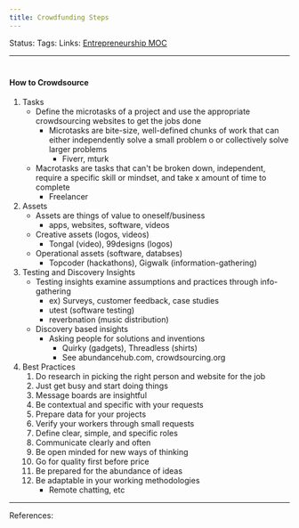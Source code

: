 ```yaml
---
title: Crowdfunding Steps
---
```

Status:
Tags:
Links: [Entrepreneurship MOC](out/entrepreneurship-moc.md)
___
# 
#### How to Crowdsource
1. Tasks
	- Define the microtasks of a project and use the appropriate crowdsourcing websites to get the jobs done
		- Microtasks are bite-size, well-defined chunks of work that can either independently solve a small problem o or collectively solve larger problems
			- Fiverr, mturk
	- Macrotasks are tasks that can't be broken down, independent, require a specific skill or mindset, and take x amount of time to complete
		- Freelancer
2. Assets
	- Assets are things of value to oneself/business
		- apps, websites, software, videos
	- Creative assets (logos, videos)
		- Tongal (video), 99designs (logos)
	- Operational assets (software, databses)
		- Topcoder (hackathons), Gigwalk (information-gathering)
3. Testing and Discovery Insights
	- Testing insights examine assumptions and practices through info-gathering
		- ex) Surveys, customer feedback, case studies
		- utest (software testing)
		- reverbnation (music distribution)
	- Discovery based insights
		- Asking people for solutions and inventions
			- Quirky (gadgets), Threadless (shirts)
			- See abundancehub.com, crowdsourcing.org
4. Best Practices
	1. Do research in picking the right person and website for the job
	2. Just get busy and start doing things
	3. Message boards are insightful
	4. Be contextual and specific with your requests
	5. Prepare data for your projects
	6. Verify your workers through small requests
	7. Define clear, simple, and specific roles
	8. Communicate clearly and often
	9. Be open minded for new ways of thinking
	10. Go for quality first before price
	11. Be prepared for the abundance of ideas
	12. Be adaptable in your working methodologies
		- Remote chatting, etc
___
References: